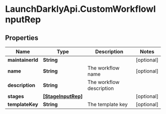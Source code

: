 # LaunchDarklyApi.CustomWorkflowInputRep

## Properties

Name | Type | Description | Notes
------------ | ------------- | ------------- | -------------
**maintainerId** | **String** |  | [optional] 
**name** | **String** | The workflow name | [optional] 
**description** | **String** | The workflow description | 
**stages** | [**[StageInputRep]**](StageInputRep.md) |  | [optional] 
**templateKey** | **String** | The template key | [optional] 


